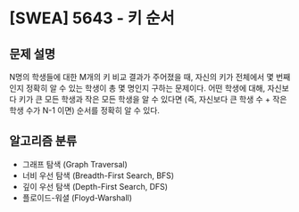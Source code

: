 # [SWEA] 5643 - 키 순서

## 문제 설명

N명의 학생들에 대한 M개의 키 비교 결과가 주어졌을 때, 자신의 키가 전체에서 몇 번째인지 정확히 알 수 있는 학생이 총 몇 명인지 구하는 문제이다.
어떤 학생에 대해, 자신보다 키가 큰 모든 학생과 작은 모든 학생을 알 수 있다면 (즉, 자신보다 큰 학생 수 + 작은 학생 수가 N-1 이면) 순서를 정확히 알 수 있다.

## 알고리즘 분류

- 그래프 탐색 (Graph Traversal)
- 너비 우선 탐색 (Breadth-First Search, BFS)
- 깊이 우선 탐색 (Depth-First Search, DFS)
- 플로이드-워셜 (Floyd-Warshall)
